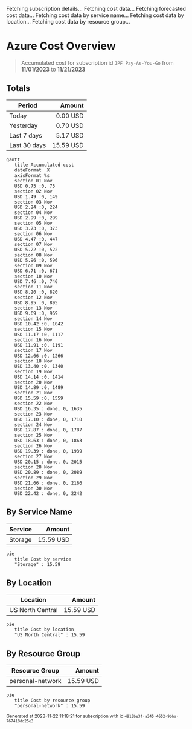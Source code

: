Fetching subscription details...
Fetching cost data...
Fetching forecasted cost data...
Fetching cost data by service name...
Fetching cost data by location...
Fetching cost data by resource group...
# Azure Cost Overview

> Accumulated cost for subscription id `JPF Pay-As-You-Go` from **11/01/2023** to **11/21/2023**

## Totals

|Period|Amount|
|---|---:|
|Today|0.00 USD|
|Yesterday|0.70 USD|
|Last 7 days|5.17 USD|
|Last 30 days|15.59 USD|

```mermaid
gantt
   title Accumulated cost
   dateFormat  X
   axisFormat %s
   section 01 Nov
   USD 0.75 :0, 75
   section 02 Nov
   USD 1.49 :0, 149
   section 03 Nov
   USD 2.24 :0, 224
   section 04 Nov
   USD 2.99 :0, 299
   section 05 Nov
   USD 3.73 :0, 373
   section 06 Nov
   USD 4.47 :0, 447
   section 07 Nov
   USD 5.22 :0, 522
   section 08 Nov
   USD 5.96 :0, 596
   section 09 Nov
   USD 6.71 :0, 671
   section 10 Nov
   USD 7.46 :0, 746
   section 11 Nov
   USD 8.20 :0, 820
   section 12 Nov
   USD 8.95 :0, 895
   section 13 Nov
   USD 9.69 :0, 969
   section 14 Nov
   USD 10.42 :0, 1042
   section 15 Nov
   USD 11.17 :0, 1117
   section 16 Nov
   USD 11.91 :0, 1191
   section 17 Nov
   USD 12.66 :0, 1266
   section 18 Nov
   USD 13.40 :0, 1340
   section 19 Nov
   USD 14.14 :0, 1414
   section 20 Nov
   USD 14.89 :0, 1489
   section 21 Nov
   USD 15.59 :0, 1559
   section 22 Nov
   USD 16.35 : done, 0, 1635
   section 23 Nov
   USD 17.10 : done, 0, 1710
   section 24 Nov
   USD 17.87 : done, 0, 1787
   section 25 Nov
   USD 18.63 : done, 0, 1863
   section 26 Nov
   USD 19.39 : done, 0, 1939
   section 27 Nov
   USD 20.15 : done, 0, 2015
   section 28 Nov
   USD 20.89 : done, 0, 2089
   section 29 Nov
   USD 21.66 : done, 0, 2166
   section 30 Nov
   USD 22.42 : done, 0, 2242
```

## By Service Name

|Service|Amount|
|---|---:|
|Storage|15.59 USD|

```mermaid
pie
   title Cost by service
   "Storage" : 15.59
```

## By Location

|Location|Amount|
|---|---:|
|US North Central|15.59 USD|

```mermaid
pie
   title Cost by location
   "US North Central" : 15.59
```

## By Resource Group

|Resource Group|Amount|
|---|---:|
|personal-network|15.59 USD|

```mermaid
pie
   title Cost by resource group
   "personal-network" : 15.59
```

<sup>Generated at 2023-11-22 11:18:21 for subscription with id `4913be3f-a345-4652-9bba-767418dd25e3`</sup>
